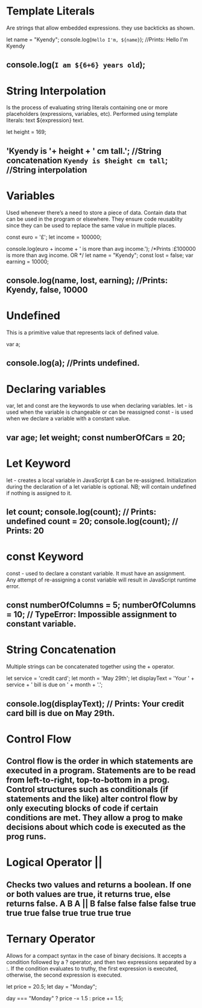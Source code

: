 # Template Literals

Are strings that allow embedded expressions. they use backticks as shown.


let name = "Kyendy";
console.log(`Hello I'm, ${name}`);
//Prints: Hello I'm Kyendy

console.log(`I am ${6+6} years old`);
---------------------------------------------------------------------------------

# String Interpolation

Is the process of evaluating string literals containing one or more placeholders (expressions, variables, etc).
Performed using template literals: text ${expression} text.

let height = 169;

'Kyendy is '+ height + ' cm tall.'; //String concatenation
`Kyendy is $height cm tall`; //String interpolation
---------------------------------------------------------------------------------

# Variables

Used whenever there’s a need to store a piece of data.
Contain data that can be used in the program or elsewhere.
They ensure code reusablity since they can be used to replace the same value in multiple places.


const euro = '£';
let income = 100000;

console.log(euro + income + ' is more than avg income.');
/*Prints :£100000 is more than avg income.
OR
*/
let name = "Kyendy";
const lost = false;
var earning = 10000;

console.log(name, lost, earning);
//Prints: Kyendy, false, 10000
---------------------------------------------------------------------------------
  
# Undefined

This is a primitive value that represents lack of defined value.


var a;

console.log(a); //Prints undefined.
---------------------------------------------------------------------------------
# Declaring variables

var, let and const are the keywords to use when declaring variables.
let - is used when the variable is changeable or can be reassigned 
const - is used when we declare a variable with a constant value.

var age;
let weight;
const numberOfCars = 20;
---------------------------------------------------------------------------------
# Let Keyword
let -  creates a local variable in JavaScript & can be re-assigned.
Initialization during the declaration of a let variable is optional.
NB; will contain undefined if nothing is assigned to it.

let count; 
console.log(count); // Prints: undefined
count = 20;
console.log(count); // Prints: 20
---------------------------------------------------------------------------------
# const Keyword
const - used to declare a constant variable.
It must have an assignment.
Any attempt of re-assigning a const variable will result in JavaScript runtime error.

const numberOfColumns = 5;
numberOfColumns = 10;
// TypeError: Impossible assignment to constant variable.
---------------------------------------------------------------------------------
# String Concatenation
Multiple strings can be concatenated together using the + operator. 

let service = 'credit card';
let month = 'May 29th'; 
let displayText = 'Your ' + service  + ' bill is due on ' +  month + '.';
 
console.log(displayText);
// Prints: Your credit card bill is due on May 29th.
---------------------------------------------------------------------------------
# Control Flow
Control flow is the order in which statements are executed in a program.
Statements are to be read from left-to-right, top-to-bottom in a prog.
Control structures such as conditionals (if statements and the like) alter control flow by only executing blocks of code if certain conditions are met.
They allow a prog to make decisions about which code is executed as the prog runs.
---------------------------------------------------------------------------------
# Logical Operator ||
Checks two values and returns a boolean.
If one or both values are true, it returns true, else returns false.
A 	      B 	    A || B
false 	false 	false
false 	true 	  true
true  	false 	true
true  	true  	true
---------------------------------------------------------------------------------
# Ternary Operator
Allows for a compact syntax in the case of binary decisions.
It accepts a condition followed by a ? operator, and then two expressions separated by a :.
If the condition evaluates to truthy, the first expression is executed, otherwise, the second expression is executed.

let price = 20.5;
let day = "Monday";
 
day === "Monday" ? price -= 1.5 : price += 1.5;
